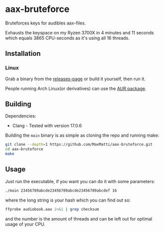 # aax-bruteforce

Bruteforces keys for audibles aax-files.

Exhausts the keyspace on my Ryzen 3700X in 4 minutes and 11 seconds which equals 3865 CPU-seconds as it's using all 16 threads.

## Installation

### Linux

Grab a binary from the [releases-page](https://github.com/MaxMatti/aax-bruteforce/releases) or build it yourself, then run it.

People running Arch Linux(or derivatives) can use the [AUR package](https://aur.archlinux.org/packages/aax-bruteforce).

## Building

Dependencies: 
* Clang - Tested with version 17.0.6

Building the `main` binary is as simple as cloning the repo and running make:
```bash
git clone --depth=1 https://github.com/MaxMatti/aax-bruteforce.git
cd aax-bruteforce
make
```

## Usage

Just run the executable, if you want you can do it with some parameters:
```bash
./main 23456789abcde23456789abcde23456789abcdef 16
```
where the long string is your hash which you can find out so:
```bash
ffprobe audiobook.aax 2>&1 | grep checksum
```
and the number is the amount of threads and can be left out for optimal usage of your CPU.
